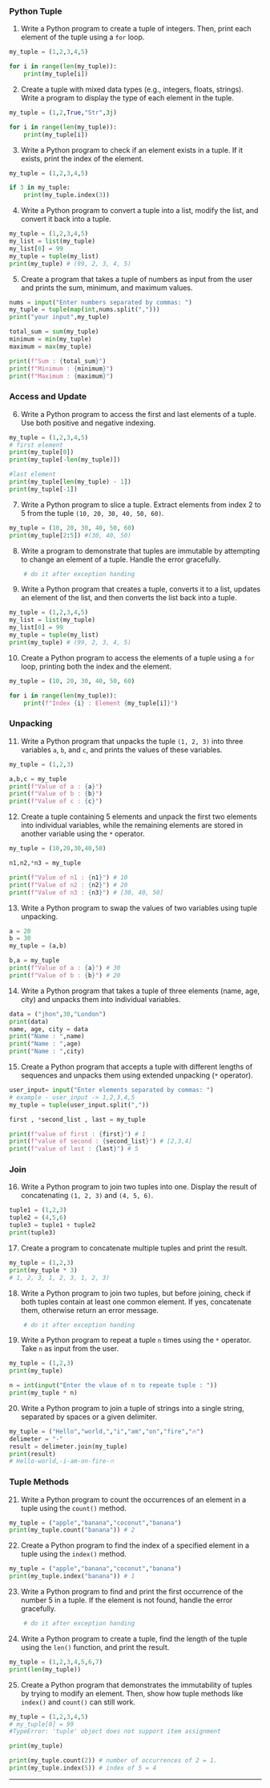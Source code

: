
### Python Tuple

1. Write a Python program to create a tuple of integers. Then, print each element of the tuple using a `for` loop.
```python
my_tuple = (1,2,3,4,5)

for i in range(len(my_tuple)):
    print(my_tuple[i])
```

2. Create a tuple with mixed data types (e.g., integers, floats, strings). Write a program to display the type of each element in the tuple.
```python
my_tuple = (1,2,True,"Str",3j)

for i in range(len(my_tuple)):
    print(my_tuple[i])
```

3. Write a Python program to check if an element exists in a tuple. If it exists, print the index of the element.
```python
my_tuple = (1,2,3,4,5)

if 3 in my_tuple:
    print(my_tuple.index(3))
```

4. Write a Python program to convert a tuple into a list, modify the list, and convert it back into a tuple.
```python
my_tuple = (1,2,3,4,5)
my_list = list(my_tuple)
my_list[0] = 99
my_tuple = tuple(my_list)
print(my_tuple) # (99, 2, 3, 4, 5)
```

5. Create a program that takes a tuple of numbers as input from the user and prints the sum, minimum, and maximum values.
```python
nums = input("Enter numbers separated by commas: ")
my_tuple = tuple(map(int,nums.split(",")))
print("your input",my_tuple)

total_sum = sum(my_tuple)
minimum = min(my_tuple)
maximum = max(my_tuple)

print(f"Sum : {total_sum}")
print(f"Minimum : {minimum}")
print(f"Maximum : {maximum}")
```

### Access and Update

6. Write a Python program to access the first and last elements of a tuple. Use both positive and negative indexing.
```python
my_tuple = (1,2,3,4,5)
# first element
print(my_tuple[0])
print(my_tuple[-len(my_tuple)])

#last element
print(my_tuple[len(my_tuple) - 1])
print(my_tuple[-1])
```

7. Write a Python program to slice a tuple. Extract elements from index 2 to 5 from the tuple `(10, 20, 30, 40, 50, 60)`.
```python
my_tuple = (10, 20, 30, 40, 50, 60)
print(my_tuple[2:5]) #(30, 40, 50)
```

8. Write a program to demonstrate that tuples are immutable by attempting to change an element of a tuple. Handle the error gracefully.
```python
    # do it after exception handing
```
9. Write a Python program that creates a tuple, converts it to a list, updates an element of the list, and then converts the list back into a tuple.
```python
my_tuple = (1,2,3,4,5)
my_list = list(my_tuple)
my_list[0] = 99
my_tuple = tuple(my_list)
print(my_tuple) # (99, 2, 3, 4, 5)
```

10. Create a Python program to access the elements of a tuple using a `for` loop, printing both the index and the element.
```python
my_tuple = (10, 20, 30, 40, 50, 60)

for i in range(len(my_tuple)):
    print(f"Index {i} : Element {my_tuple[i]}")
```

### Unpacking

11. Write a Python program that unpacks the tuple `(1, 2, 3)` into three variables `a`, `b`, and `c`, and prints the values of these variables.
```python
my_tuple = (1,2,3)

a,b,c = my_tuple
print(f"Value of a : {a}")
print(f"Value of b : {b}")
print(f"Value of c : {c}")
```

12. Create a tuple containing 5 elements and unpack the first two elements into individual variables, while the remaining elements are stored in another variable using the `*` operator.
```python
my_tuple = (10,20,30,40,50)

n1,n2,*n3 = my_tuple

print(f"Value of n1 : {n1}") # 10
print(f"Value of n2 : {n2}") # 20
print(f"Value of n3 : {n3}") # [30, 40, 50]
```

13. Write a Python program to swap the values of two variables using tuple unpacking.
```python
a = 20
b = 30
my_tuple = (a,b)

b,a = my_tuple
print(f"Value of a : {a}") # 30
print(f"Value of b : {b}") # 20
```

14. Write a Python program that takes a tuple of three elements (name, age, city) and unpacks them into individual variables.
```python
data = ("jhon",30,"London")
print(data)
name, age, city = data
print("Name : ",name)
print("Name : ",age)
print("Name : ",city)
```

15. Create a Python program that accepts a tuple with different lengths of sequences and unpacks them using extended unpacking (`*` operator).
```python
user_input= input("Enter elements separated by commas: ")
# example - user_input -> 1,2,3,4,5
my_tuple = tuple(user_input.split(","))

first , *second_list , last = my_tuple

print(f"value of first : {first}") # 1 
print(f"value of second : {second_list}") # [2,3,4]
print(f"value of last : {last}") # 5
```

### Join

16. Write a Python program to join two tuples into one. Display the result of concatenating `(1, 2, 3)` and `(4, 5, 6)`.
```python
tuple1 = (1,2,3)
tuple2 = (4,5,6)
tuple3 = tuple1 + tuple2
print(tuple3)
```

17. Create a program to concatenate multiple tuples and print the result.
```python
my_tuple = (1,2,3)
print(my_tuple * 3)
# 1, 2, 3, 1, 2, 3, 1, 2, 3)

```

18. Write a Python program to join two tuples, but before joining, check if both tuples contain at least one common element. If yes, concatenate them, otherwise return an error message.
```python
    # do it after exception handing
```

19. Write a Python program to repeat a tuple `n` times using the `*` operator. Take `n` as input from the user.
```python
my_tuple = (1,2,3)
print(my_tuple)

n = int(input("Enter the vlaue of n to repeate tuple : "))
print(my_tuple * n)

```

20. Write a Python program to join a tuple of strings into a single string, separated by spaces or a given delimiter.
```python
my_tuple = ("Hello","world,","i","am","on","fire","🔥")
delimeter = "-"
result = delimeter.join(my_tuple)
print(result)
# Hello-world,-i-am-on-fire-🔥
```

### Tuple Methods

21. Write a Python program to count the occurrences of an element in a tuple using the `count()` method.
```python
my_tuple = ("apple","banana","coconut","banana")
print(my_tuple.count("banana")) # 2

```

22. Create a Python program to find the index of a specified element in a tuple using the `index()` method.
```python
my_tuple = ("apple","banana","coconut","banana")
print(my_tuple.index("banana")) # 1

```

23. Write a Python program to find and print the first occurrence of the number 5 in a tuple. If the element is not found, handle the error gracefully.
```python
    # do it after exception handing
```

24. Write a Python program to create a tuple, find the length of the tuple using the `len()` function, and print the result.
```python
my_tuple = (1,2,3,4,5,6,7)
print(len(my_tuple))
```

25. Create a Python program that demonstrates the immutability of tuples by trying to modify an element. Then, show how tuple methods like `index()` and `count()` can still work.
```python
my_tuple = (1,2,3,4,5)
# my_tuple[0] = 99  
#TypeError: 'tuple' object does not support item assignment

print(my_tuple)

print(my_tuple.count(2)) # number of occurrences of 2 = 1.
print(my_tuple.index(5)) # index of 5 = 4
```

---
